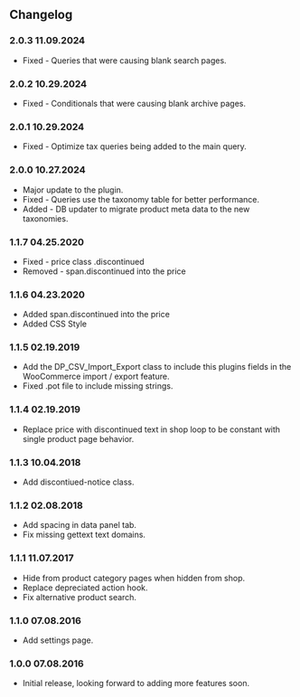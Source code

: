 

## Changelog

### 2.0.3 11.09.2024
* Fixed - Queries that were causing blank search pages.

### 2.0.2 10.29.2024
* Fixed - Conditionals that were causing blank archive pages.

### 2.0.1 10.29.2024
* Fixed - Optimize tax queries being added to the main query.

### 2.0.0 10.27.2024
* Major update to the plugin.
* Fixed - Queries use the taxonomy table for better performance.
* Added - DB updater to migrate product meta data to the new taxonomies.

### 1.1.7 04.25.2020
* Fixed - price class .discontinued
* Removed - span.discontinued into the price

### 1.1.6 04.23.2020
* Added span.discontinued into the price
* Added CSS Style

### 1.1.5 02.19.2019
* Add the DP_CSV_Import_Export class to include this plugins fields in the WooCommerce import / export feature.
* Fixed .pot file to include missing strings.

### 1.1.4 02.19.2019
* Replace price with discontinued text in shop loop to be constant with single product page behavior.

### 1.1.3 10.04.2018
* Add discontiued-notice class.

### 1.1.2 02.08.2018
* Add spacing in data panel tab.
* Fix missing gettext text domains.

### 1.1.1 11.07.2017
* Hide from product category pages when hidden from shop.
* Replace depreciated action hook.
* Fix alternative product search.

### 1.1.0 07.08.2016
* Add settings page.

### 1.0.0 07.08.2016
* Initial release, looking forward to adding more features soon.
